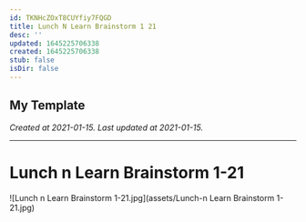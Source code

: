```yaml
---
id: TKNHcZOxT8CUYfiy7FQGD
title: Lunch N Learn Brainstorm 1 21
desc: ''
updated: 1645225706338
created: 1645225706338
stub: false
isDir: false
---
```

My Template
---

_Created at 2021-01-15._
_Last updated at 2021-01-15._




---

# Lunch n Learn Brainstorm 1-21


![Lunch n Learn Brainstorm 1-21.jpg](assets/Lunch-n Learn Brainstorm 1-21.jpg)

